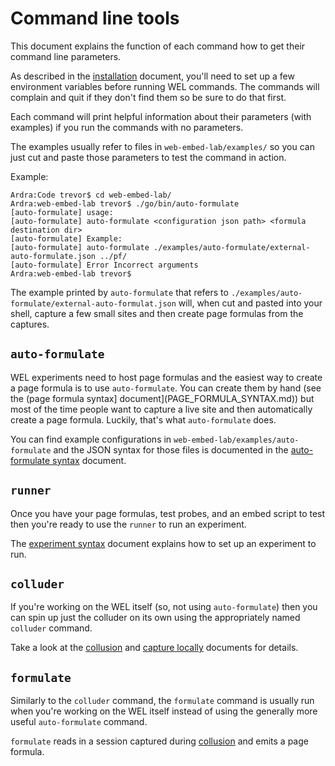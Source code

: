 # Command line tools

This document explains the function of each command how to get their command line parameters.

As described in the [installation](INSTALLATION.md) document, you'll need to set up a few environment variables before running WEL commands. The commands will complain and quit if they don't find them so be sure to do that first.

Each command will print helpful information about their parameters (with examples) if you run the commands with no parameters.

The examples usually refer to files in `web-embed-lab/examples/` so you can just cut and paste those parameters to test the command in action.

Example:

	Ardra:Code trevor$ cd web-embed-lab/
	Ardra:web-embed-lab trevor$ ./go/bin/auto-formulate
	[auto-formulate] usage:
	[auto-formulate] auto-formulate <configuration json path> <formula destination dir>
	[auto-formulate] Example:
	[auto-formulate] auto-formulate ./examples/auto-formulate/external-auto-formulate.json ../pf/
	[auto-formulate] Error Incorrect arguments
	Ardra:web-embed-lab trevor$

The example printed by `auto-formulate` that refers to `./examples/auto-formulate/external-auto-formulat.json` will, when cut and pasted into your shell, capture a few small sites and then create page formulas from the captures.

## `auto-formulate`

WEL experiments need to host page formulas and the easiest way to create a page formula is to use `auto-formulate`. You can create them by hand (see the (page formula syntax] document](PAGE_FORMULA_SYNTAX.md)) but most of the time people want to capture a live site and then automatically create a page formula. Luckily, that's what `auto-formulate` does.

You can find example configurations in `web-embed-lab/examples/auto-formulate` and the JSON syntax for those files is documented in the [auto-formulate syntax](AUTO_FORMULATE_SYNTAX.md) document.  

## `runner`

Once you have your page formulas, test probes, and an embed script to test then you're ready to use the `runner` to run an experiment.

The [experiment syntax](EXPERIMENT_SYNTAX.md) document explains how to set up an experiment to run.


## `colluder`

If you're working on the WEL itself (so, not using `auto-formulate`) then you can spin up just the colluder on its own using the appropriately named `colluder` command.

Take a look at the [collusion](COLLUSION.md) and [capture locally](CAPTURE_LOCALLY.md) documents for details.

## `formulate`

Similarly to the `colluder` command, the `formulate` command is usually run when you're working on the WEL itself instead of using the generally more useful `auto-formulate` command.

`formulate` reads in a session captured during [collusion](COLLUSION.md) and emits a page formula.

